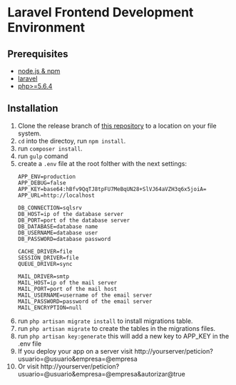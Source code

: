 # Laravel Frontend Development Environment

## Prerequisites

- [node.js & npm](https://nodejs.org/)
- [laravel](http://laravel.com/)
- [php>=5.6.4](http://php.net/)

## Installation

1. Clone the release branch of [this repository](https://github.com/Alejandroem/garbo.git) to a location on your file system.
2. `cd` into the directoy, run `npm install`.
3. run `composer install`.
5. run `gulp` comand
6. create a `.env` file at the root folther with the next settings:
    ```
    APP_ENV=production
    APP_DEBUG=false
    APP_KEY=base64:hBfv9QqTJ8tpFU7MeBqUN28+SlVJ64aVZH3q6x5joiA=
    APP_URL=http://localhost
    
    DB_CONNECTION=sqlsrv
    DB_HOST=ip of the database server
    DB_PORT=port of the database server
    DB_DATABASE=database name
    DB_USERNAME=database user
    DB_PASSWORD=database password
    
    CACHE_DRIVER=file
    SESSION_DRIVER=file
    QUEUE_DRIVER=sync
    
    MAIL_DRIVER=smtp
    MAIL_HOST=ip of the mail server
    MAIL_PORT=port of the mail host
    MAIL_USERNAME=username of the email server
    MAIL_PASSWORD=password of the email server
    MAIL_ENCRYPTION=null
    ```
5. run `php artisan migrate install` to install migrations table.
6. run `php artisan migrate` to create the tables in the migrations files.
7. run `php artisan key:generate` this will add a new key to APP_KEY in the .env file
8. If you deploy your app on a server visit http://yourserver/peticion?usuario=@usuario&empresa=@empresa
8. Or visit http://yourserver/peticion?usuario=@usuario&empresa=@empresa&autorizar@true
